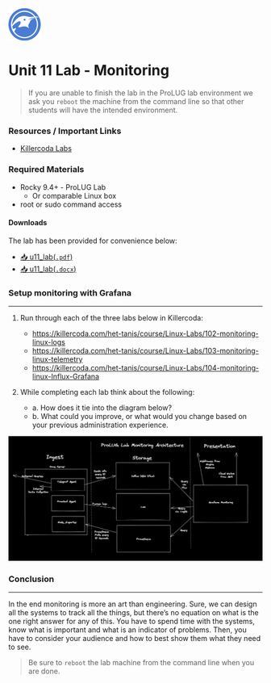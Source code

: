 <div class="flex-container">
        <img src="https://github.com/ProfessionalLinuxUsersGroup/img/blob/main/Assets/Logos/ProLUG_Round_Transparent_LOGO.png?raw=true" width="64" height="64"></img>
    <p>
        <h1>Unit 11 Lab - Monitoring</h1>
    </p>
</div>

> If you are unable to finish the lab in the ProLUG lab environment we ask you `reboot`
> the machine from the command line so that other students will have the intended environment.

### Resources / Important Links

- [Killercoda Labs](https://killercoda.com/learn)

### Required Materials

- Rocky 9.4+ - ProLUG Lab
  - Or comparable Linux box
- root or sudo command access

#### Downloads

The lab has been provided for convenience below:

- <a href="./assets/downloads/u11/u11_lab.pdf" target="_blank" download>📥 u11_lab(`.pdf`)</a>
- <a href="./assets/downloads/u11/u11_lab.docx" target="_blank" download>📥 u11_lab(`.docx`)</a>

### Setup monitoring with Grafana

---

1. Run through each of the three labs below in Killercoda:

   - <https://killercoda.com/het-tanis/course/Linux-Labs/102-monitoring-linux-logs>
   - <https://killercoda.com/het-tanis/course/Linux-Labs/103-monitoring-linux-telemetry>
   - <https://killercoda.com/het-tanis/course/Linux-Labs/104-monitoring-linux-Influx-Grafana>

2. While completing each lab think about the following:

   - a. How does it tie into the diagram below?
   - b. What could you improve, or what would you change based on your previous administration experience.

![Lab Monitoring Diagram](https://github.com/ProfessionalLinuxUsersGroup/img/blob/main/Assets/Dia/lma.png)

### Conclusion

---

In the end monitoring is more an art than engineering. Sure, we can design all the systems to track all
the things, but there’s no equation on what is the one right answer for any of this. You have to spend
time with the systems, know what is important and what is an indicator of problems. Then, you have to
consider your audience and how to best show them what they need to see.

> Be sure to `reboot` the lab machine from the command line when you are done.
